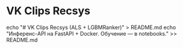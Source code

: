 # VK Clips Recsys
echo "# VK Clips Recsys (ALS + LGBMRanker)" > README.md
echo "Инференс-API на FastAPI + Docker. Обучение — в notebooks." >> README.md